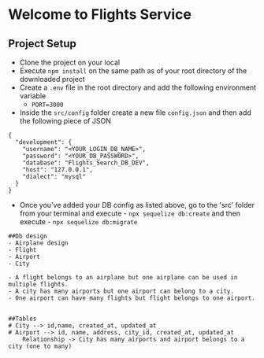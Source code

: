 # Welcome to Flights Service

## Project Setup 
- Clone the project on your local
- Execute `npm install` on the same path as of your root directory of the downloaded project
- Create a `.env` file in the root directory and add the following environment variable
  - `PORT=3000`
- Inside the `src/config` folder create a new file `config.json` and then add the following piece of JSON

```
{
  "development": {
    "username": "<YOUR_LOGIN_DB_NAME>",
    "password": "<YOUR_DB_PASSWORD>",
    "database": "Flights_Search_DB_DEV",
    "host": "127.0.0.1",
    "dialect": "mysql"
  }
}

```
- Once you've added your DB config as listed above, go to the 'src' folder from your terminal and execute - `npx sequelize db:create` 
and then execute - `npx sequelize db:migrate`
```
##Db design
- Airplane design
- Flight
- Airport
- City

- A flight belongs to an airplane but one airplane can be used in multiple flights.
- A city has many airports but one airport can belong to a city.
- One airport can have many flights but flight belongs to one airport. 


##Tables
# City --> id,name, created_at, updated_at
# Airport --> id, name, address, city_id, created_at, updated_at 
    Relationship -> City has many airports and airport belongs to a city (one to many)
